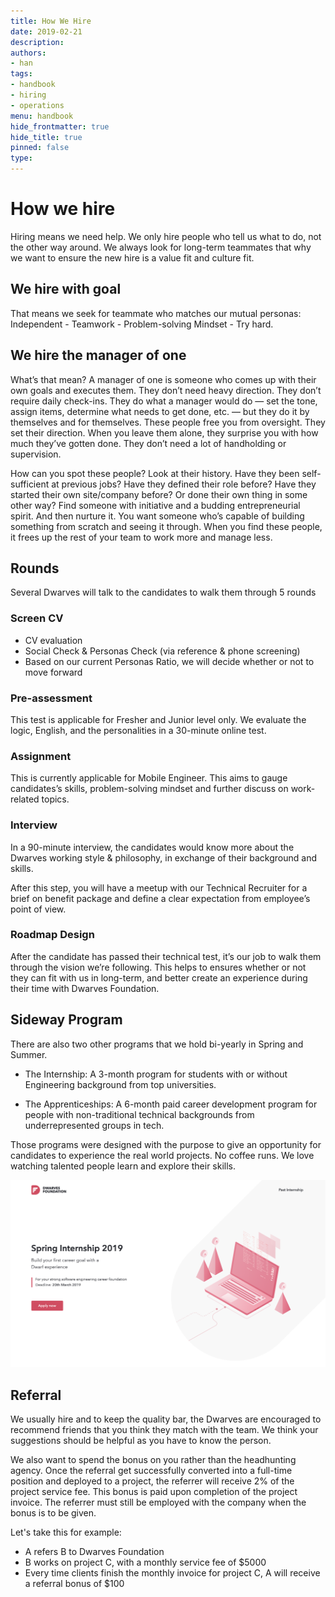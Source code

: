 ```yaml
---
title: How We Hire
date: 2019-02-21
description: 
authors: 
- han
tags: 
- handbook
- hiring 
- operations
menu: handbook
hide_frontmatter: true
hide_title: true
pinned: false
type:
---
```

# How we hire
Hiring means we need help. We only hire people who tell us what to do, not the other way around. We always look for long-term teammates that why we want to ensure the new hire is a value fit and culture fit. 

## We hire with goal
That means we seek for teammate who matches our mutual personas: Independent - Teamwork - Problem-solving Mindset - Try hard.

## We hire the manager of one
What’s that mean? A manager of one is someone who comes up with their own goals and executes them. They don’t need heavy direction. They don’t require daily check-ins. They do what a manager would do — set the tone, assign items, determine what needs to get done, etc. — but they do it by themselves and for themselves.
These people free you from oversight. They set their direction. When you leave them alone, they surprise you with how much they’ve gotten done. They don’t need a lot of handholding or supervision.

How can you spot these people? Look at their history. Have they been self-sufficient at previous jobs? Have they defined their role before? Have they started their own site/company before? Or done their own thing in some other way? Find someone with initiative and a budding entrepreneurial spirit. And then nurture it.
You want someone who’s capable of building something from scratch and seeing it through. When you find these people, it frees up the rest of your team to work more and manage less.

## Rounds
Several Dwarves will talk to the candidates to walk them through 5 rounds

### Screen CV
- CV evaluation
- Social Check & Personas Check (via reference & phone screening)
- Based on our current Personas Ratio, we will decide whether or not to move forward

### Pre-assessment
This test is applicable for Fresher and Junior level only. We evaluate the logic, English, and the personalities in a 30-minute online test.

### Assignment
This is currently applicable for Mobile Engineer. This aims to gauge candidates’s skills, problem-solving mindset and further discuss on work-related topics.

### Interview
In a 90-minute interview, the candidates would know more about the Dwarves working style & philosophy, in exchange of their background and skills.

After this step, you will have a meetup with our Technical Recruiter for a brief on benefit package and define a clear expectation from employee’s point of view.

### Roadmap Design
After the candidate has passed their technical test, it’s our job to walk them through the vision we’re following. This helps to ensures whether or not they can fit with us in long-term, and better create an experience during their time with Dwarves Foundation.

## Sideway Program
There are also two other programs that we hold bi-yearly in Spring and Summer.
- The Internship: A 3-month program for students with or without Engineering background from top universities.

- The Apprenticeships: A 6-month paid career development program for people with non-traditional technical backgrounds from underrepresented groups in tech.

Those programs were designed with the purpose to give an opportunity for candidates to experience the real world projects. No coffee runs. We love watching talented people learn and explore their skills.

![](assets/how-we-hire_internship.png)

## Referral
We usually hire and to keep the quality bar, the Dwarves are encouraged to recommend friends that you think they match with the team. We think your suggestions should be helpful as you have to know the person.

We also want to spend the bonus on you rather than the headhunting agency.  Once the referral get successfully converted into a full-time position and deployed to a project, the referrer will receive 2% of the project service fee. 
This bonus is paid upon completion of the project invoice. The referrer must still be employed with the company when the bonus is to be given. 

Let's take this for example:

- A refers B to Dwarves Foundation 
- B works on project C, with a monthly service fee of $5000
- Every time clients finish the monthly invoice for project C, A will receive a referral bonus of $100